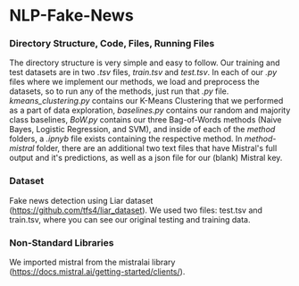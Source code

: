 # NLP-Fake-News

### Directory Structure, Code, Files, Running Files

The directory structure is very simple and easy to follow. Our training and test datasets are in two _.tsv_ files, _train.tsv_ and _test.tsv_. In each of our _.py_ files where we implement our methods, we load and preprocess the datasets, so to run any of the methods, just run that _.py_ file. _kmeans_clustering.py_ contains our K-Means Clustering that we performed as a part of data exploration, _baselines.py_ contains our random and majority class baselines, _BoW.py_ contains our three Bag-of-Words methods (Naive Bayes, Logistic Regression, and SVM), and inside of each of the _method_ folders, a _.ipnyb_ file exists containing the respective method. In _method-mistral_ folder, there are an additional two text files that have Mistral's full output and it's predictions, as well as a json file for our (blank) Mistral key.

### Dataset

Fake news detection using Liar dataset (https://github.com/tfs4/liar_dataset). We used two files: test.tsv and train.tsv, where you can see our original testing and training data.

### Non-Standard Libraries

We imported mistral from the mistralai library (https://docs.mistral.ai/getting-started/clients/).

